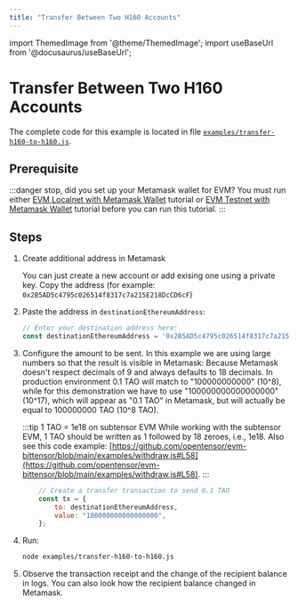 ```yaml
---
title: "Transfer Between Two H160 Accounts"
---
```


import ThemedImage from '@theme/ThemedImage';
import useBaseUrl from '@docusaurus/useBaseUrl';

# Transfer Between Two H160 Accounts

The complete code for this example is located in file [`examples/transfer-h160-to-h160.js`](https://github.com/opentensor/evm-bittensor/blob/main/examples/transfer-h160-to-h160.js).

## Prerequisite

:::danger stop, did you set up your Metamask wallet for EVM?
You must run either [EVM Localnet with Metamask Wallet](./evm-localnet-with-metamask-wallet.md) tutorial or [EVM Testnet with Metamask Wallet](./evm-testnet-with-metamask-wallet.md) tutorial before you can run this tutorial. 
:::

## Steps

1. Create additional address in Metamask

    You can just create a new account or add exising one using a private key. Copy the address (for example: `0x2B5AD5c4795c026514f8317c7a215E218DcCD6cF`)

2. Paste the address in `destinationEthereumAddress`:

    ```js
    // Enter your destination address here:
    const destinationEthereumAddress = '0x2B5AD5c4795c026514f8317c7a215E218DcCD6cF';
    ```

3. Configure the amount to be sent. In this example we are using large numbers so that the result is visible in Metamask: Because Metamask doesn't respect decimals of 9 and always defaults to 18 decimals. In production environment 0.1 TAO will match to "100000000000" (10^8), while for this demonstration we have to use "100000000000000000" (10^17), which will appear as "0.1 TAO" in Metamask, but will actually be equal to 100000000 TAO (10^8 TAO).

    :::tip 1 TAO = 1e18 on subtensor EVM
    While working with the subtensor EVM, 1 TAO should be written as 1 followed by 18 zeroes, i.e., 1e18. Also see this code example: [https://github.com/opentensor/evm-bittensor/blob/main/examples/withdraw.js#L58](https://github.com/opentensor/evm-bittensor/blob/main/examples/withdraw.js#L58).
    :::

    ```js
        // Create a transfer transaction to send 0.1 TAO
        const tx = {
            to: destinationEthereumAddress,
            value: "100000000000000000",
        };
    ```

4. Run:

    ```bash
    node examples/transfer-h160-to-h160.js
    ```

5. Observe the transaction receipt and the change of the recipient balance in logs. You can also look how the recipient balance changed in Metamask.